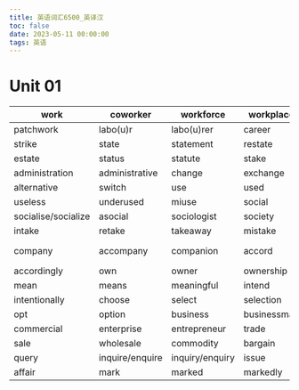 ```yaml
---
title: 英语词汇6500_英译汉
toc: false
date: 2023-05-11 00:00:00
tags: 英语
---
```


# Unit 01

| work                | coworker        | workforce       | workplace   | workout      |
| ------------------- | --------------- | --------------- | ----------- | ------------ |
| patchwork           | labo(u)r        | labo(u)rer      | career      | vacational   |
| strike              | state           | statement       | restate     | overstate    |
| estate              | status          | statute         | stake       | administer   |
| administration      | administrative  | change          | exchange    | alter        |
| alternative         | switch          | use             | used        | useful       |
| useless             | underused       | miuse           | social      | sociable     |
| socialise/socialize | asocial         | sociologist     | society     | take         |
| intake              | retake          | takeaway        | mistake     | blunder      |
| company             | accompany       | companion       | accord      | according to |
| accordingly         | own             | owner           | ownership   | property     |
| mean                | means           | meaningful      | intend      | intention    |
| intentionally       | choose          | select          | selection   | selective    |
| opt                 | option          | business        | businessman | commerce     |
| commercial          | enterprise      | entrepreneur    | trade       | transaction  |
| sale                | wholesale       | commodity       | bargain     | question     |
| query               | inquire/enquire | inquiry/enquiry | issue       | matter       |
| affair              | mark            | marked          | markedly    | remarkable   |
